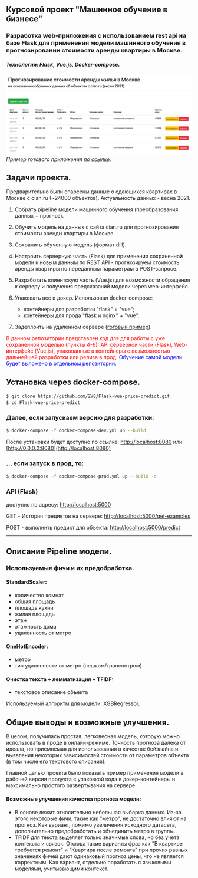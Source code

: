 ## Курсовой проект "Машинное обучение в бизнесе"

### Разработка web-приложения с использованием rest api на базе Flask для применения модели машинного обучения в прогнозировании стоимости аренды квартиры в Москве.
#### _Технологии: Flask, Vue.js, Docker-compose._ 

![Прогнозирование стоимости аренды жилья в Москве](1.jpg)
_Пример готового приложения [по ссылке](http://rental-price-prediction.adinweb.ru/)._

## Задачи проекта.

   Предварительно были спарсены данные о сдающихся квартирах в Москве с cian.ru (~24000 объектов). 
   Актуальность данных - весна 2021.

1. Собрать pipeline модели машинного обучения (преобразования данных + прогноз).
   
2. Обучить модель на данных с сайта cian.ru для прогнозирования стоимости аренды квартиры в Москве. 

3. Сохранить обученную модель (формат dill).

4. Настроить серверную часть (Flask) для применения сохраненной модели к новым данным по REST API - прогнозируем стоимость аренды квартиры по переданным параметрам в POST-запросе.

5. Разработать клиентскую часть (Vue.js) для возможности обращения к серверу и получения предсказаний модели через web-интерфейс.

6. Упаковать все в докер. Использовал docker-compose:
      - контейнеры для разработки "flask" + "vue";
      - контейнеры для прода "flask и nginx" + "vue".

7. Задеплоить на удаленном сервере ([готовый пример](http://rental-price-prediction.adinweb.ru/)).

<span style="color:red">В данном репозитории представлен код для для работы с уже сохраненной моделью (пункты 4-6): API серверной части (Flask), Web-интерфейс (Vue.js), упакованные в контейнеры с возможностью дальнейшей разработки или релиза в прод.</span>
<span style="color:blue">Обучение самой модели будет выложено в отдельном репозитории.</span>

## Установка через docker-compose.


```sh
$ git clone https://github.com/ZV8/Flask-vue-price-predict.git
$ cd Flask-vue-price-predict
```
### Далее, если запускаем **версию для разработки**:

```sh
$ docker-compose -f docker-compose-dev.yml up --build
```
После установки будет доступно по ссылке: [http://localhost:8080](http://localhost:8080) или [http://0.0.0.0:8080](http://localhost:8080)


### ... если запуск **в прод**, то:

```sh
$ docker-compose -f docker-compose-prod.yml up --build -d
```

### API (Flask)
доступно по адресу: [http://localhost:5000](http://localhost:5000)

GET - История предиктов на сервере: [http://localhost:5000/get-examples](http://localhost:5000/get-examples)

POST - выполнить предикт для объекта: [http://localhost:5000/predict](http://localhost:5000/predict)


*********************************


## Описание Pipeline модели.

### Используемые фичи и их предобработка.

#### StandardScaler:
- количество комнат
- общая площадь
- площадь кухни
- жилая площадь
- этаж
- этажность дома
- удаленность от метро


#### OneHotEncoder:
- метро
- тип удаленности от метро (пешком/транспотром)
  
#### Очистка текста + лемматизация + TFIDF:
- текстовое описание объекта

Используемый алгоритм для модели: XGBRegressor.

## Общие выводы и возможные улучшения.


   В целом, получилась простая, легковесная модель, которую можно использовать в проде в онлайн-режиме. Точность прогноза далека от идеала, но приемлемая для использования в качестве бейзлайна и выявления некоторых зависимостей стоимости от параметров объекта (в том числе его текстового описания).
   
   Главной целью проекта было показать пример применения модели в рабочей версии продукта с упаковкой кода в докер-контейнеры и максимально простого развертывания на сервере.
   
   #### Возможные улучшения качества прогноза модели: 
   
   - В основе лежит относительно небольшая выборка данных. Из-за этого некоторые фичи, такие как "метро", не достаточно влияют на прогноз. Как вариант, помимо увеличения исходного датасета, дополнительно предобработать и объединить метро в группы.
   - TFIDF для текста выделяет только значимые слова, но без учета контекста и связок. Отсюда такие варианты фраз как "В квартире требуется ремонт" и "Квартира после ремонта" при прочих равных значениях фичей дают одинаковый прогноз цены, что не является корректным. Как вариант, отдельно поработать с языковыми моделями, учитывающими контекст.







